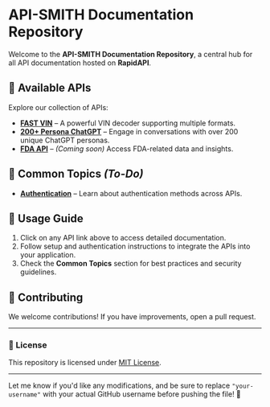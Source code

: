 # API-SMITH Documentation Repository

Welcome to the **API-SMITH Documentation Repository**, a central hub for all API documentation hosted on **RapidAPI**.

## 📌 Available APIs

Explore our collection of APIs:

- **[FAST VIN](https://github.com/your-username/fast-vin/)** – A powerful VIN decoder supporting multiple formats.
- **[200+ Persona ChatGPT](https://github.com/your-username/200-persona/)** – Engage in conversations with over 200 unique ChatGPT personas.
- **[FDA API](https://github.com/your-username/fda-api/)** – *(Coming soon)* Access FDA-related data and insights.

## 🔑 Common Topics *(To-Do)*

- **[Authentication](https://github.com/your-username/common/authentication.md)** – Learn about authentication methods across APIs.

## 📖 Usage Guide

1. Click on any API link above to access detailed documentation.
2. Follow setup and authentication instructions to integrate the APIs into your application.
3. Check the **Common Topics** section for best practices and security guidelines.

## 🚀 Contributing

We welcome contributions! If you have improvements, open a pull request.

---

### 📄 License
This repository is licensed under [MIT License](LICENSE).

---

Let me know if you'd like any modifications, and be sure to replace `"your-username"` with your actual GitHub username before pushing the file! 🚀